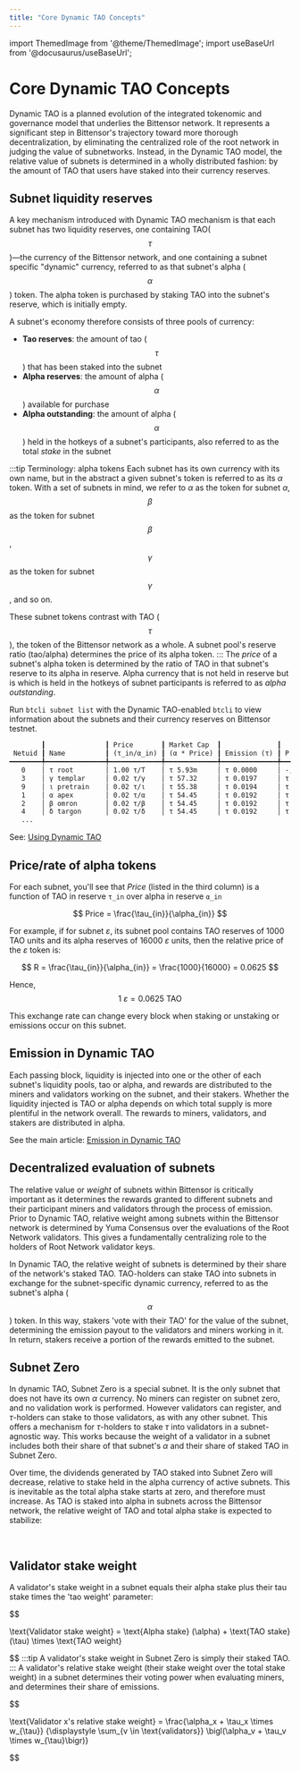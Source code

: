 ```yaml
---
title: "Core Dynamic TAO Concepts"
---
```


import ThemedImage from '@theme/ThemedImage';
import useBaseUrl from '@docusaurus/useBaseUrl';

# Core Dynamic TAO Concepts

Dynamic TAO is a planned evolution of the integrated tokenomic and governance model that underlies the Bittensor network. It represents a significant step in Bittensor's trajectory toward more thorough decentralization, by eliminating the centralized role of the root network in judging the value of subnetworks. Instead, in the Dynamic TAO model, the relative value of subnets is determined in a wholly distributed fashion: by the amount of TAO that users have staked into their currency reserves.

## Subnet liquidity reserves

A key mechanism introduced with Dynamic TAO mechanism is that each subnet has two liquidity reserves, one containing TAO($$\tau$$)&mdash;the currency of the Bittensor network, and one containing a subnet specific "dynamic" currency, referred to as that subnet's alpha ($$\alpha$$) token. The alpha token is purchased by staking TAO into the subnet's reserve, which is initially empty. 

A subnet's economy therefore consists of three pools of currency:
- **Tao reserves**: the amount of tao ($$\tau$$) that has been staked into the subnet
- **Alpha reserves**: the amount of alpha ($$\alpha$$) available for purchase
- **Alpha outstanding**: the amount of alpha ($$\alpha$$) held in the hotkeys of a subnet's participants, also referred to as the total *stake* in the subnet

:::tip Terminology: alpha tokens
Each subnet has its own currency with its own name, but in the abstract a given subnet's token is referred to as its $\alpha$ token. With a set of subnets in mind, we refer to $\alpha$ as the token for subnet $\alpha$, $$\beta$$ as the token for subnet $$\beta$$, $$\gamma$$ as the token for subnet $$\gamma$$, and so on.

These subnet tokens contrast with TAO ($$\tau$$), the token of the Bittensor network as a whole. A subnet pool's reserve ratio (tao/alpha) determines the price of its alpha token.
:::
The *price* of a subnet's alpha token is determined by the ratio of TAO in that subnet's reserve to its alpha in reserve. Alpha currency that is not held in reserve but is which is held in the hotkeys of subnet participants is referred to as *alpha outstanding*.

Run `btcli subnet list` with the Dynamic TAO-enabled `btcli` to view information about the subnets and their currency reserves on Bittensor testnet.

```txt
        ┃               ┃ Price       ┃ Market Cap  ┃              ┃                         ┃               ┃              ┃
 Netuid ┃ Name          ┃ (τ_in/α_in) ┃ (α * Price) ┃ Emission (τ) ┃ P (τ_in, α_in)          ┃ Stake (α_out) ┃ Supply (α)   ┃ Tempo (k/n)
━━━━━━━━╇━━━━━━━━━━━━━━━╇━━━━━━━━━━━━━╇━━━━━━━━━━━━━╇━━━━━━━━━━━━━━╇━━━━━━━━━━━━━━━━━━━━━━━━━╇━━━━━━━━━━━━━━━╇━━━━━━━━━━━━━━╇━━━━━━━━━━━━━
   0    │ τ root        │ 1.00 τ/Τ    │ τ 5.93m     │ τ 0.0000     │ -, -                    │ Τ 5.93m       │ 5.93m Τ /21M │ -/-
   3    │ γ templar     │ 0.02 τ/γ    │ τ 57.32     │ τ 0.0197     │ τ 31.44, 1.43k γ        │ 1.18k γ       │ 2.61k γ /21M │ 67/99
   9    │ ι pretrain    │ 0.02 τ/ι    │ τ 55.38     │ τ 0.0194     │ τ 30.91, 1.46k ι        │ 1.16k ι       │ 2.61k ι /21M │ 73/99
   1    │ α apex        │ 0.02 τ/α    │ τ 54.45     │ τ 0.0192     │ τ 30.65, 1.47k α        │ 1.14k α       │ 2.61k α /21M │ 65/99
   2    │ β omron       │ 0.02 τ/β    │ τ 54.45     │ τ 0.0192     │ τ 30.65, 1.47k β        │ 1.14k β       │ 2.61k β /21M │ 66/99
   4    │ δ targon      │ 0.02 τ/δ    │ τ 54.45     │ τ 0.0192     │ τ 30.65, 1.47k δ        │ 1.14k δ       │ 2.61k δ /21M │ 68/99
   ...
```
See: [Using Dynamic TAO](./index.md#using-dynamic-tao)

## Price/rate of alpha tokens

For each subnet, you'll see that *Price* (listed in the third column) is a function of TAO in reserve `τ_in` over alpha in reserve `α_in`

$$
Price = \frac{\tau_{in}}{\alpha_{in}}
$$

For example, if for subnet $\varepsilon$, its subnet pool contains TAO reserves of 1000 TAO units and its alpha reserves of 16000 $\varepsilon$ units, then the relative price of the $\varepsilon$ token is:

$$
R = \frac{\tau_{in}}{\alpha_{in}} = \frac{1000}{16000} = 0.0625
$$

Hence, 
$$
\text{1 } \varepsilon = 0.0625 \text{ TAO}
$$ 

This exchange rate can change every block when staking or unstaking or emissions occur on this subnet.

## Emission in Dynamic TAO

Each passing block, liquidity is injected into one or the other of each subnet's liquidity pools, tao or alpha, and rewards are distributed to the miners and validators working on the subnet, and their stakers. Whether the liquidity injected is TAO or alpha depends on which total supply is more plentiful in the network overall. The rewards to miners, validators, and stakers are distributed in alpha.

See the main article: [Emission in Dynamic TAO](./emission.md)

## Decentralized evaluation of subnets

The relative value or *weight* of subnets within Bittensor is critically important as it determines the rewards granted to different subnets and their participant miners and validators through the process of emission. Prior to Dynamic TAO, relative weight among subnets within the Bittensor network is determined by Yuma Consensus over the evaluations of the Root Network validators. This gives a fundamentally centralizing role to the holders of Root Network validator keys.

In Dynamic TAO, the relative weight of subnets is determined by their share of the network's staked TAO.
TAO-holders can stake TAO into subnets in exchange for the subnet-specific dynamic currency, referred to as the subnet's alpha ($$\alpha$$) token. In this way, stakers 'vote with their TAO' for the value of the subnet, determining the emission payout to the validators and miners working in it. In return, stakers receive a portion of the rewards emitted to the subnet.

## Subnet Zero

In dynamic TAO, Subnet Zero is a special subnet. It is the only subnet that does not have its own $\alpha$ currency. No miners can register on subnet zero, and no validation work is performed. However validators can register, and $\tau$-holders can stake to those validators, as with any other subnet. This offers a mechanism for $\tau$-holders to stake $\tau$ into validators in a subnet-agnostic way. This works because the weight of a validator in a subnet includes both their share of that subnet's $\alpha$ and their share of staked TAO in Subnet Zero.

Over time, the dividends generated by TAO staked into Subnet Zero will decrease, relative to stake held in the alpha currency of active subnets. This is inevitable as the total alpha stake starts at zero, and therefore must increase. As TAO is staked into alpha in subnets across the Bittensor network, the relative weight of TAO and total alpha stake is expected to stabilize:

<center>
<ThemedImage
alt="Curves"
sources={{
    light: useBaseUrl('/img/docs/dynamic-tao/curves.png'),
    dark: useBaseUrl('/img/docs/dynamic-tao/curves.png'),
  }}
style={{width: 650}}
/>
</center>

<br />


## Validator stake weight

A validator's stake weight in a subnet equals their alpha stake plus their tau stake times the 'tao weight' parameter:

$$

\text{Validator stake weight} = \text{Alpha stake} (\alpha) + \text{TAO stake} (\tau) \times \text{TAO weight} 

$$
:::tip
A validator's stake weight in Subnet Zero is simply their staked TAO.
:::
A validator's relative stake weight (their stake weight over the total stake weight) in a subnet determines their voting power when evaluating miners, and determines their share of emissions.

$$

\text{Validator x's relative stake weight} 
= \frac{\alpha_x + \tau_x \times w_{\tau}}
       {\displaystyle \sum_{v \in \text{validators}}
        \bigl(\alpha_v + \tau_v \times w_{\tau}\bigr)}

$$

